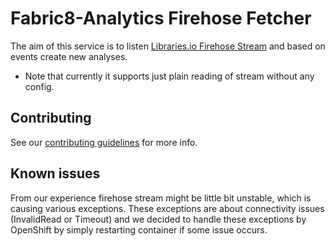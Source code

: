 # Fabric8-Analytics Firehose Fetcher

The aim of this service is to listen [Libraries.io Firehose Stream](https://github.com/librariesio/firehose-stream) and based on events create new analyses.
* Note that currently it supports just plain reading of stream without any config.

## Contributing

See our [contributing guidelines](https://github.com/fabric8-analytics/common/blob/master/CONTRIBUTING.md) for more info.

## Known issues
From our experience firehose stream might be little bit unstable, which is causing various 
exceptions. These exceptions are about connectivity issues (InvalidRead or Timeout) and we 
decided to handle these exceptions by OpenShift by simply restarting container if some issue occurs.
